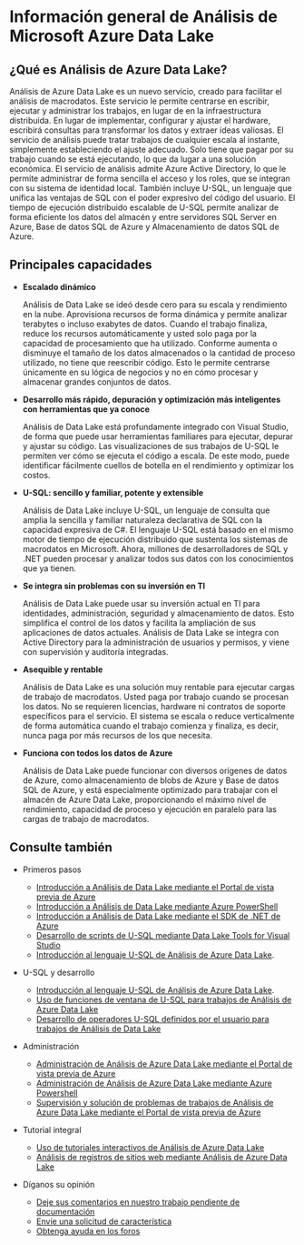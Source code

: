 <properties 
   pageTitle="Información general de Análisis de Microsoft Azure Data Lake | Azure" 
   description="Análisis de Data Lake es un servicio de cálculo de macrodatos de Azure que le permite usar datos para impulsar el negocio con los conocimientos adquiridos de los datos en la nube, independientemente de dónde se encuentren y de su tamaño. Análisis de Data Lake lo permite de la forma más sencilla, escalable y económica posible." 
   services="data-lake-analytics" 
   documentationCenter="" 
   authors="mumian" 
   manager="paulettm" 
   editor="cgronlun"/>
 
<tags
   ms.service="data-lake-analytics"
   ms.devlang="na"
   ms.topic="article"
   ms.tgt_pltfrm="na"
   ms.workload="big-data" 
   ms.date="10/28/2015"
   ms.author="jgao"/>

# Información general de Análisis de Microsoft Azure Data Lake

## ¿Qué es Análisis de Azure Data Lake?

Análisis de Azure Data Lake es un nuevo servicio, creado para facilitar el análisis de macrodatos. Este servicio le permite centrarse en escribir, ejecutar y administrar los trabajos, en lugar de en la infraestructura distribuida. En lugar de implementar, configurar y ajustar el hardware, escribirá consultas para transformar los datos y extraer ideas valiosas. El servicio de análisis puede tratar trabajos de cualquier escala al instante, simplemente estableciendo el ajuste adecuado. Solo tiene que pagar por su trabajo cuando se está ejecutando, lo que da lugar a una solución económica. El servicio de análisis admite Azure Active Directory, lo que le permite administrar de forma sencilla el acceso y los roles, que se integran con su sistema de identidad local. También incluye U-SQL, un lenguaje que unifica las ventajas de SQL con el poder expresivo del código del usuario. El tiempo de ejecución distribuido escalable de U-SQL permite analizar de forma eficiente los datos del almacén y entre servidores SQL Server en Azure, Base de datos SQL de Azure y Almacenamiento de datos SQL de Azure.


## Principales capacidades

- **Escalado dinámico** 

    Análisis de Data Lake se ideó desde cero para su escala y rendimiento en la nube. Aprovisiona recursos de forma dinámica y permite analizar terabytes o incluso exabytes de datos. Cuando el trabajo finaliza, reduce los recursos automáticamente y usted solo paga por la capacidad de procesamiento que ha utilizado. Conforme aumenta o disminuye el tamaño de los datos almacenados o la cantidad de proceso utilizado, no tiene que reescribir código. Esto le permite centrarse únicamente en su lógica de negocios y no en cómo procesar y almacenar grandes conjuntos de datos.

- **Desarrollo más rápido, depuración y optimización más inteligentes con herramientas que ya conoce**

    Análisis de Data Lake está profundamente integrado con Visual Studio, de forma que puede usar herramientas familiares para ejecutar, depurar y ajustar su código. Las visualizaciones de sus trabajos de U-SQL le permiten ver cómo se ejecuta el código a escala. De este modo, puede identificar fácilmente cuellos de botella en el rendimiento y optimizar los costos.

- **U-SQL: sencillo y familiar, potente y extensible**

    Análisis de Data Lake incluye U-SQL, un lenguaje de consulta que amplia la sencilla y familiar naturaleza declarativa de SQL con la capacidad expresiva de C#. El lenguaje U-SQL está basado en el mismo motor de tiempo de ejecución distribuido que sustenta los sistemas de macrodatos en Microsoft. Ahora, millones de desarrolladores de SQL y .NET pueden procesar y analizar todos sus datos con los conocimientos que ya tienen.

- **Se integra sin problemas con su inversión en TI**

    Análisis de Data Lake puede usar su inversión actual en TI para identidades, administración, seguridad y almacenamiento de datos. Esto simplifica el control de los datos y facilita la ampliación de sus aplicaciones de datos actuales. Análisis de Data Lake se integra con Active Directory para la administración de usuarios y permisos, y viene con supervisión y auditoría integradas.

- **Asequible y rentable**

    Análisis de Data Lake es una solución muy rentable para ejecutar cargas de trabajo de macrodatos. Usted paga por trabajo cuando se procesan los datos. No se requieren licencias, hardware ni contratos de soporte específicos para el servicio. El sistema se escala o reduce verticalmente de forma automática cuando el trabajo comienza y finaliza, es decir, nunca paga por más recursos de los que necesita.

- **Funciona con todos los datos de Azure**

    Análisis de Data Lake puede funcionar con diversos orígenes de datos de Azure, como almacenamiento de blobs de Azure y Base de datos SQL de Azure, y está especialmente optimizado para trabajar con el almacén de Azure Data Lake, proporcionando el máximo nivel de rendimiento, capacidad de proceso y ejecución en paralelo para las cargas de trabajo de macrodatos.

## Consulte también

- Primeros pasos
    - [Introducción a Análisis de Data Lake mediante el Portal de vista previa de Azure](data-lake-analytics-get-started-portal.md)
    - [Introducción a Análisis de Data Lake mediante Azure PowerShell](data-lake-analytics-get-started-powershell.md)
    - [Introducción a Análisis de Data Lake mediante el SDK de .NET de Azure](data-lake-analytics-get-started-net-sdk.md)
    - [Desarrollo de scripts de U-SQL mediante Data Lake Tools for Visual Studio](data-lake-analytics-data-lake-tools-get-started.md)
    - [Introducción al lenguaje U-SQL de Análisis de Azure Data Lake](data-lake-analytics-u-sql-get-started.md).
    
- U-SQL y desarrollo
    - [Introducción al lenguaje U-SQL de Análisis de Azure Data Lake](data-lake-analytics-u-sql-get-started.md).
    - [Uso de funciones de ventana de U-SQL para trabajos de Análisis de Azure Data Lake](data-lake-analytics-use-window-functions.md)
    - [Desarrollo de operadores U-SQL definidos por el usuario para trabajos de Análisis de Data Lake](data-lake-analtyics-u-sql-develop-user-defined-operators.md)
    
- Administración
    - [Administración de Análisis de Azure Data Lake mediante el Portal de vista previa de Azure](data-lake-analytics-manage-use-portal.md)
    - [Administración de Análisis de Azure Data Lake mediante Azure Powershell](data-lake-analytics-manage-use-powershell.md)
    - [Supervisión y solución de problemas de trabajos de Análisis de Azure Data Lake mediante el Portal de vista previa de Azure](data-lake-analytics-monitor-and-troubleshoot-jobs-tutorial.md)

- Tutorial integral
    - [Uso de tutoriales interactivos de Análisis de Azure Data Lake](data-lake-analytics-use-interactive-tutorials.md)
    - [Análisis de registros de sitios web mediante Análisis de Azure Data Lake](data-lake-analytics-analyze-weblogs.md)

- Díganos su opinión
    - [Deje sus comentarios en nuestro trabajo pendiente de documentación](data-lake-analytics-documentation-backlog.md)
    - [Envíe una solicitud de característica](http://aka.ms/adlafeedback)
    - [Obtenga ayuda en los foros](http://aka.ms/adlaforums)

<!---HONumber=Nov15_HO2-->
